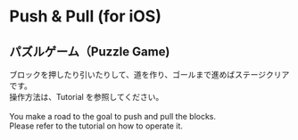 # Push & Pull (for iOS)
## パズルゲーム（Puzzle Game)
ブロックを押したり引いたりして、道を作り、ゴールまで進めばステージクリアです。</br>
操作方法は、Tutorial を参照してください。</br>
</br>
You make a road to the goal to push and pull the blocks.</br>
Please refer to the tutorial on how to operate it.
